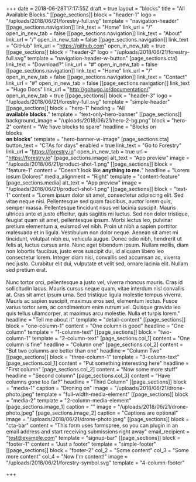 +++
date = 2018-06-28T17:17:55Z
draft = true
layout = "blocks"
title = "All Available Blocks."
[[page_sections]]
block = "header-1"
logo = "/uploads/2018/06/21/forestry-full.svg"
template = "navigation-header"
[[page_sections.navigation]]
link_text = "Home"
link_url = "/"
open_in_new_tab = false
[[page_sections.navigation]]
link_text = "About"
link_url = "/"
open_in_new_tab = false
[[page_sections.navigation]]
link_text = "GitHub"
link_url = "https://github.com"
open_in_new_tab = true
[[page_sections]]
block = "header-2"
logo = "/uploads/2018/06/21/forestry-full.svg"
template = "navigation-header-w-button"
[page_sections.cta]
link_text = "Download?"
link_url = "#"
open_in_new_tab = false
[[page_sections.navigation]]
link_text = "Home"
link_url = "/"
open_in_new_tab = false
[[page_sections.navigation]]
link_text = "Contact"
link_url = "#"
open_in_new_tab = false
[[page_sections.navigation]]
link_text = "Hugo Docs"
link_url = "http://gohugo.io/documentation/"
open_in_new_tab = true
[[page_sections]]
block = "header-3"
logo = "/uploads/2018/06/21/forestry-full.svg"
template = "simple-header"
[[page_sections]]
block = "hero-1"
heading = "All<br><strong>available blocks.</strong>"
template = "text-only-hero-banner"
[[page_sections]]
background_image = "/uploads/2018/06/21/hero-2-bg.png"
block = "hero-2"
content = "We have blocks to spare"
headline = "Blocks on<br>blocks<br><strong>on blocks</strong>"
template = "hero-banner-w-image"
[page_sections.cta]
button_text = "CTAs for days"
enabled = true
link_text = "Go to Forestry"
link_url = "https://forestry.io"
open_in_new_tab = true
url = "https://forestry.io"
[page_sections.image]
alt_text = "App preview"
image = "/uploads/2018/06/21/product-shot-1.png"
[[page_sections]]
block = "feature-1"
content = "Doesn't look like <strong>anything to me.</strong>"
headline = "Lorem ipsum Dolores"
media_alignment = "Right"
template = "content-feature"
[page_sections.media]
alt_text = "App preview"
image = "/uploads/2018/06/21/product-shot-1.png"
[[page_sections]]
block = "text-1"
content = "Lorem ipsum dolor sit amet, consectetur adipiscing elit. Sed vitae neque nisi. Pellentesque sed quam faucibus, auctor lorem quis, semper massa. Pellentesque tincidunt risus vel lacinia suscipit. Mauris ultrices ante et justo efficitur, quis sagittis mi luctus. Sed non dolor tristique, feugiat quam sit amet, pellentesque ipsum. Morbi lectus leo, pulvinar pretium elementum a, euismod vel nibh. Proin ut nibh a sapien porttitor malesuada et in ligula. Vestibulum non dolor neque. Aenean sit amet mi tincidunt, volutpat nibh eu, vehicula augue. Donec odio nibh, hendrerit ut felis at, luctus cursus ante. Nunc eget bibendum ipsum. Nullam mollis, diam non lobortis faucibus, justo eros suscipit dui, id aliquam libero leo consectetur lorem. Integer diam nisi, convallis sed accumsan ac, viverra nec justo. Curabitur elit dui, vulputate et velit sed, ornare lacinia elit. Nullam sed pretium erat.<br><br>Nunc tortor orci, pellentesque a justo vel, viverra rhoncus mauris. Cras id sollicitudin lacus. Mauris cursus neque quam, vitae interdum nisl convallis at. Cras sit amet ipsum urna. Sed tristique ligula molestie tempus viverra. Mauris ac sapien suscipit, maximus eros sed, elementum lectus. Fusce varius tortor sem, ac condimentum enim rutrum vel. Quisque gravida leo quis tellus ullamcorper, at maximus arcu molestie. Nulla et turpis lorem."
headline = "Tell me about it"
template = "detail-content"
[[page_sections]]
block = "one-column-1"
content = "One column is good"
headline = "One column"
template = "1-column-text"
[[page_sections]]
block = "two-column-1"
template = "2-column-text"
[page_sections.col_1]
content = "One column is fine"
headline = "Column one"
[page_sections.col_2]
content = "But two columns are better than one"
headline = "Column Two"
[[page_sections]]
block = "three-column-1"
template = "3-column-text"
[page_sections.col_1]
content = "Put something interesting here"
headline = "First column"
[page_sections.col_2]
content = "Now some more stuff"
headline = "Second column"
[page_sections.col_3]
content = "Have columns gone too far?"
headline = "Third Column"
[[page_sections]]
block = "media-1"
caption = "Droning on"
image = "/uploads/2018/06/21/drone-photo.jpeg"
template = "full-width-media-element"
[[page_sections]]
block = "media-2"
template = "2-column-media-element"
[page_sections.image_1]
caption = ""
image = "/uploads/2018/06/21/drone-photo.jpeg"
[page_sections.image_2]
caption = "Captions are optional"
image = "/uploads/2018/06/21/drone-photo.jpeg"
[[page_sections]]
block = "cta-bar"
content = "This form uses formspree, so you can plugin in an email address and start receiving submissions right away"
email_recipient = "test@example.com"
template = "signup-bar"
[[page_sections]]
block = "footer-1"
content = "Just a footer"
template = "simple-footer"
[[page_sections]]
block = "footer-2"
col_2 = "Some content"
col_3 = "Some more content"
col_4 = "Now I'm content!"
image = "/uploads/2018/06/21/forestry-symbol.svg"
template = "4-column-footer"

+++
